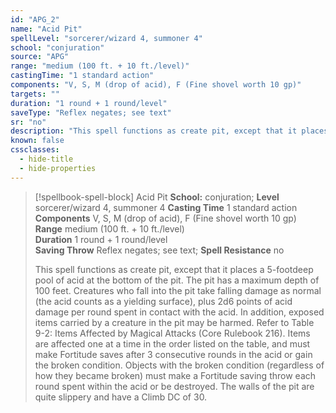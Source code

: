 ```yaml
---
id: "APG_2"
name: "Acid Pit"
spellLevel: "sorcerer/wizard 4, summoner 4"
school: "conjuration"
source: "APG"
range: "medium (100 ft. + 10 ft./level)"
castingTime: "1 standard action"
components: "V, S, M (drop of acid), F (Fine shovel worth 10 gp)"
targets: ""
duration: "1 round + 1 round/level"
saveType: "Reflex negates; see text"
sr: "no"
description: "This spell functions as create pit, except that it places a 5-footdeep pool of acid at the bottom of the pit. The pit has a maximum depth of 100 feet. Creatures who fall into the pit take falling damage as normal (the acid counts as a yielding surface), plus 2d6 points of acid damage per round spent in contact with the acid. In addition, exposed items carried by a creature in the pit may be harmed. Refer to Table 9-2: Items Affected by Magical Attacks (Core Rulebook 216). Items are affected one at a time in the order listed on the table, and must make Fortitude saves after 3 consecutive rounds in the acid or gain the broken condition. Objects with the broken condition (regardless of how they became broken) must make a Fortitude saving throw each round spent within the acid or be destroyed. The walls of the pit are quite slippery and have a Climb DC of 30."
known: false
cssclasses:
  - hide-title
  - hide-properties
---
```


> [!spellbook-spell-block] Acid Pit
> **School:** conjuration; **Level** sorcerer/wizard 4, summoner 4
> **Casting Time** 1 standard action  
> **Components** V, S, M (drop of acid), F (Fine shovel worth 10 gp)  
> **Range** medium (100 ft. + 10 ft./level)  
> **Duration** 1 round + 1 round/level  
> **Saving Throw** Reflex negates; see text; **Spell Resistance** no
> 
> This spell functions as create pit, except that it places a 5-footdeep pool of acid at the bottom of the pit. The pit has a maximum depth of 100 feet. Creatures who fall into the pit take falling damage as normal (the acid counts as a yielding surface), plus 2d6 points of acid damage per round spent in contact with the acid. In addition, exposed items carried by a creature in the pit may be harmed. Refer to Table 9-2: Items Affected by Magical Attacks (Core Rulebook 216). Items are affected one at a time in the order listed on the table, and must make Fortitude saves after 3 consecutive rounds in the acid or gain the broken condition. Objects with the broken condition (regardless of how they became broken) must make a Fortitude saving throw each round spent within the acid or be destroyed. The walls of the pit are quite slippery and have a Climb DC of 30.